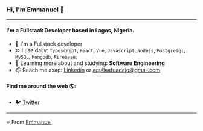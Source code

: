 ### Hi, I'm Emmanuel 👋
---

#### I'm a Fullstack Developer based in Lagos, Nigeria.

- 🏢 I'm a Fullstack developer
- ⚙️ I use daily: `Typescript`, `React`, `Vue`, `Javascript`, `Nodejs`, `Postgresql`, `MySQL`, `Mongodb`, `Firebase`.
- 🌱 Learning more about and studying: **Software Engineering**
- 📫 Reach me asap: <a href="https://linkedin.com/in/emmanuel-afuadajo/">Linkedin</a> or aquilaafuadajo@gmail.com

#### Find me around the web 🌎:
- 🐦 <a href="https://twitter.com/_aquils/">Twitter</a>

---

⭐️ From [Emmanuel](https://github.com/aquilaafuadajo)
